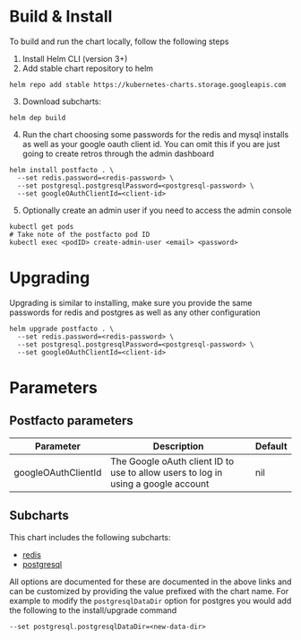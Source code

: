 # Build & Install

To build and run the chart locally, follow the following steps

1. Install Helm CLI (version 3+)
2. Add stable chart repository to helm
```shell script
helm repo add stable https://kubernetes-charts.storage.googleapis.com
```
3. Download subcharts:
```shell script
helm dep build
```
4. Run the chart choosing some passwords for the redis and mysql installs 
as well as your google oauth client id. You can omit this if you are just 
going to create retros through the admin dashboard
```shell script
helm install postfacto . \
  --set redis.password=<redis-password> \
  --set postgresql.postgresqlPassword=<postgresql-password> \
  --set googleOAuthClientId=<client-id>
```
5. Optionally create an admin user if you need to access the admin console
```shell script
kubectl get pods
# Take note of the postfacto pod ID
kubectl exec <podID> create-admin-user <email> <password> 
```

# Upgrading
Upgrading is similar to installing, make sure you provide the same passwords 
for redis and postgres as well as any other configuration
```shell script
helm upgrade postfacto . \
  --set redis.password=<redis-password> \
  --set postgresql.postgresqlPassword=<postgresql-password> \
  --set googleOAuthClientId=<client-id>
```

# Parameters

## Postfacto parameters

Parameter | Description | Default
----------|-------------|--------
googleOAuthClientId  | The Google oAuth client ID to use to allow users to log in using a google account | nil   

## Subcharts
This chart includes the following subcharts: 
* [redis](https://github.com/bitnami/charts/tree/master/upstreamed/redis)
* [postgresql](https://github.com/bitnami/charts/tree/master/upstreamed/postgresql)

All options are documented for these are documented in the above links and can be customized
by providing the value prefixed with the chart name. For example to modify the `postgresqlDataDir` 
option for postgres you would add the following to the install/upgrade command

```shell script
--set postgresql.postgresqlDataDir=<new-data-dir>
```